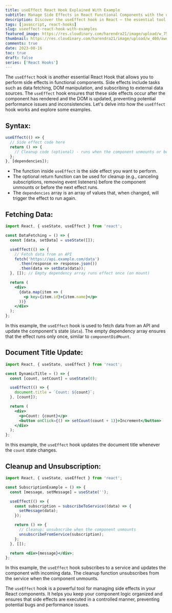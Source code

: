 ```yaml
---
title: useEffect React Hook Explained With Example
subtitle: Manage Side Effects in React Functional Components with the useEffect Hook
description: Discover the useEffect hook in React – the essential tool for handling side effects in functional components. Simplify your code and enhance performance.
tags: [javascript, react-hooks]
slug: useeffect-react-hook-with-examples
featured_image: https://res.cloudinary.com/harendra21/image/upload/w_750/awesome-blog/awesome-javascript/React_Hooks_useEffect_icmtv1.png
thumbnail: https://res.cloudinary.com/harendra21/image/upload/w_400/awesome-blog/awesome-javascript/React_Hooks_useEffect_icmtv1.png
comments: true
date: 2023-08-16
toc: true
draft: false
series: ['React Hooks']
---
```


The `useEffect` hook is another essential React Hook that allows you to perform side effects in functional components. Side effects include tasks such as data fetching, DOM manipulation, and subscribing to external data sources. The `useEffect` hook ensures that these side effects occur after the component has rendered and the DOM is updated, preventing potential performance issues and inconsistencies. Let's delve into how the `useEffect` hook works and explore some examples.

## Syntax:
```jsx
useEffect(() => {
  // Side effect code here
  return () => {
    // Cleanup code (optional) - runs when the component unmounts or before the next effect
  };
}, [dependencies]);
```

- The function inside `useEffect` is the side effect you want to perform.
- The optional return function can be used for cleanup (e.g., canceling subscriptions, removing event listeners) before the component unmounts or before the next effect runs.
- The `dependencies` array is an array of values that, when changed, will trigger the effect to run again.

## Fetching Data:

```jsx
import React, { useState, useEffect } from 'react';

const DataFetching = () => {
  const [data, setData] = useState([]);

  useEffect(() => {
    // Fetch data from an API
    fetch('https://api.example.com/data')
      .then(response => response.json())
      .then(data => setData(data));
  }, []); // Empty dependency array runs effect once (on mount)

  return (
    <div>
      {data.map(item => (
        <p key={item.id}>{item.name}</p>
      ))}
    </div>
  );
};
```

In this example, the `useEffect` hook is used to fetch data from an API and update the component's state (`data`). The empty dependency array ensures that the effect runs only once, similar to `componentDidMount`.

## Document Title Update:

```jsx
import React, { useState, useEffect } from 'react';

const DynamicTitle = () => {
  const [count, setCount] = useState(0);

  useEffect(() => {
    document.title = `Count: ${count}`;
  }, [count]);

  return (
    <div>
      <p>Count: {count}</p>
      <button onClick={() => setCount(count + 1)}>Increment</button>
    </div>
  );
};
```

In this example, the `useEffect` hook updates the document title whenever the `count` state changes.

## Cleanup and Unsubscription:

```jsx
import React, { useState, useEffect } from 'react';

const SubscriptionExample = () => {
  const [message, setMessage] = useState('');

  useEffect(() => {
    const subscription = subscribeToService((data) => {
      setMessage(data);
    });

    return () => {
      // Cleanup: unsubscribe when the component unmounts
      unsubscribeFromService(subscription);
    };
  }, []);

  return <div>{message}</div>;
};
```

In this example, the `useEffect` hook subscribes to a service and updates the component with incoming data. The cleanup function unsubscribes from the service when the component unmounts.

The `useEffect` hook is a powerful tool for managing side effects in your React components. It helps you keep your component logic organized and ensures that side effects are executed in a controlled manner, preventing potential bugs and performance issues.